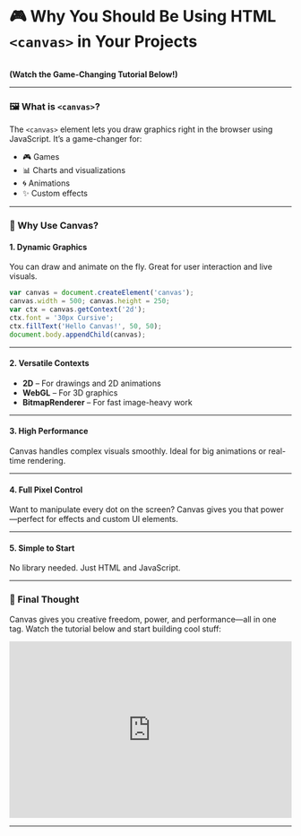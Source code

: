 # 🎮 Why You Should Be Using HTML `<canvas>` in Your Projects

<img src="https://agunechembaekene.wordpress.com/wp-content/uploads/2024/11/beautify-picture-2.png?w=720" alt="" class="wp-image-1778" />

**(Watch the Game-Changing Tutorial Below!)**

---

### 🖼 What is `<canvas>`?

The `<canvas>` element lets you draw graphics right in the browser using JavaScript. It’s a game-changer for:

* 🎮 Games
* 📊 Charts and visualizations
* 🌀 Animations
* ✨ Custom effects

---

### 🚀 Why Use Canvas?

#### 1. **Dynamic Graphics**

You can draw and animate on the fly. Great for user interaction and live visuals.

```javascript
var canvas = document.createElement('canvas');
canvas.width = 500; canvas.height = 250;
var ctx = canvas.getContext('2d');
ctx.font = '30px Cursive';
ctx.fillText('Hello Canvas!', 50, 50);
document.body.appendChild(canvas);
```

---

#### 2. **Versatile Contexts**

* **2D** – For drawings and 2D animations
* **WebGL** – For 3D graphics
* **BitmapRenderer** – For fast image-heavy work

---

#### 3. **High Performance**

Canvas handles complex visuals smoothly. Ideal for big animations or real-time rendering.

---

#### 4. **Full Pixel Control**

Want to manipulate every dot on the screen? Canvas gives you that power—perfect for effects and custom UI elements.

---

#### 5. **Simple to Start**

No library needed. Just HTML and JavaScript.

---

### 🧠 Final Thought

Canvas gives you creative freedom, power, and performance—all in one tag. Watch the tutorial below and start building cool stuff:

<iframe width="100%" height="315" src="https://www.youtube.com/embed/Yvz_axxWG4Y?si=FMnpsvJarvw8D81y" title="YouTube video player" frameborder="0" allow="accelerometer; autoplay; clipboard-write; encrypted-media; gyroscope; picture-in-picture; web-share" referrerpolicy="strict-origin-when-cross-origin" allowfullscreen></iframe>

---


